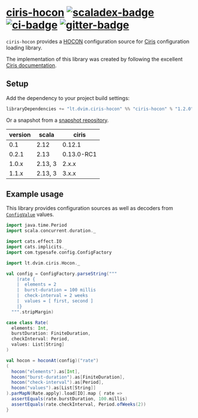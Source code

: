 # [ciris-hocon][] [![scaladex-badge][]][scaladex] [![ci-badge][]][ci] [![gitter-badge][]][gitter]

[ciris-hocon]:        https://github.com/2m/ciris-hocon
[scaladex]:           https://index.scala-lang.org/2m/ciris-hocon
[scaladex-badge]:     https://index.scala-lang.org/2m/ciris-hocon/latest.svg
[ci]:                 https://github.com/2m/ciris-hocon/actions
[ci-badge]:           https://github.com/2m/ciris-hocon/workflows/ci/badge.svg
[gitter]:             https://gitter.im/vlovgr/ciris
[gitter-badge]:       https://badges.gitter.im/vlovgr/ciris.svg

`ciris-hocon` provides a [HOCON](https://github.com/lightbend/config/blob/master/HOCON.md) configuration source for [Ciris](https://cir.is/) configuration loading library.

The implementation of this library was created by following the excellent [Ciris documentation](https://github.com/vlovgr/ciris/blob/v2.0.0-RC3/docs/src/main/mdoc/configurations.md#sources).

## Setup

Add the dependency to your project build settings:

```sbt
libraryDependencies += "lt.dvim.ciris-hocon" %% "ciris-hocon" % "1.2.0"
```

Or a snapshot from a [snapshot repository](https://oss.sonatype.org/content/repositories/snapshots/lt/dvim/ciris-hocon/).

| version    | scala       | ciris      |
|------------|-------------|------------|
| 0.1        | 2.12        | 0.12.1     |
| 0.2.1      | 2.13        | 0.13.0-RC1 |
| 1.0.x      | 2.13, 3     | 2.x.x      |
| 1.1.x      | 2.13, 3     | 3.x.x      |  

## Example usage

This library provides configuration sources as well as decoders from [`ConfigValue`](https://lightbend.github.io/config/latest/api/?com/typesafe/config/ConfigValue.html) values.

```scala
import java.time.Period
import scala.concurrent.duration._

import cats.effect.IO
import cats.implicits._
import com.typesafe.config.ConfigFactory

import lt.dvim.ciris.Hocon._

val config = ConfigFactory.parseString("""
    |rate {
    |  elements = 2
    |  burst-duration = 100 millis
    |  check-interval = 2 weeks
    |  values = [ first, second ]
    |}
  """.stripMargin)

case class Rate(
  elements: Int,
  burstDuration: FiniteDuration,
  checkInterval: Period,
  values: List[String]
)

val hocon = hoconAt(config)("rate")
(
  hocon("elements").as[Int],
  hocon("burst-duration").as[FiniteDuration],
  hocon("check-interval").as[Period],
  hocon("values").as[List[String]]
).parMapN(Rate.apply).load[IO].map { rate =>
  assertEquals(rate.burstDuration, 100.millis)
  assertEquals(rate.checkInterval, Period.ofWeeks(2))
}
```
